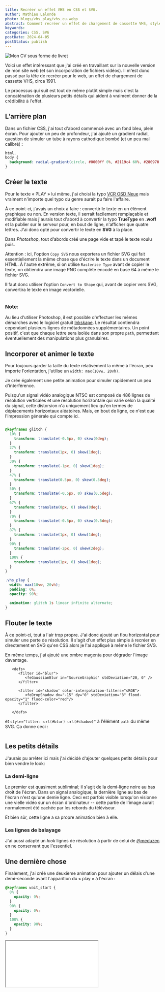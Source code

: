 ```yaml
---
title: Recréer un effet VHS en CSS et SVG.
author: Mathieu Lalonde
photo: blogs/vhs_play/vhs_cu.webp
abstract: Comment recréer un effet de chargement de cassette VHS, style 1991.
keywords: 
categories: CSS, SVG
postDate: 2024-04-05
postStatus: publish
---
```


<img src = "/blogs/vhs_play/vhs_ws.webp" alt="Mon CV sous forme de livret" class="blogphoto">

Voici un effet intéressant que j'ai créé en travaillant sur la nouvelle version de mon site web (et son incorporation de fichiers vidéos). Il m'est donc passé par la tête de recréer pour le web, un effet de chargement de cassette VHS, circa 1991.

Le processus qui suit est tout de même plutôt simple mais c'est la concaténation de plusieurs petits détails qui aident à vraiment donner de la crédibilité à l'effet.

<!--(Pour ceux qui sont trop jeunes pour l'avoir connu (ou trop vieux pour s'en souvenir), voici un exemple retrouvé sur YouTube qui illustre assez bien ce que j'avais en tête : )-->

<!--<VideoPlayer src="https://www.youtube-nocookie.com/embed/_c2V75k-ilQ?si=llNZsuKC7V7sK7ld" />-->

## L'arrière plan

Dans un fichier CSS, j'ai tout d'abord commencé avec un fond bleu, plein écran. Pour ajouter un peu de profondeur, j'ai ajouté un gradient radial, question de simuler un tube à rayons cathodique bombé (et un peu mal calibré) :

```CSS
html,
body {
  background: radial-gradient(circle, #0000ff 0%, #2119c4 60%, #280970 100%)
}
```


## Créer le texte

Pour le texte &laquo; PLAY &raquo; lui même, j'ai choisi la typo 
[VCR OSD Neue](https://www.dafont.com/vcrosdneue.font) mais vraiment n'importe quel typo du genre aurait pu faire l'affaire.

À ce point-ci, j'avais un choix à faire : convertir le texte en un élément graphique ou non. En version texte, il serrait facilement remplaçable et modifiable mais j'aurais tout d'abord à convertir la typo **TrueType** en **.woff** et la publier sur le serveur pour, en bout de ligne, n'afficher que quatre lettres. J'ai donc opté pour convertir le texte en **SVG** à la place.

Dans *Photoshop*, tout d'abords créé une page vide et tapé le texte voulu puis. 

Attention : ici, l'option `Copy SVG` nous exportera un fichier SVG qui fait essentiellement la même chose que d'écrire le texte dans un document HTML. À l'autre extrême, si on utilise `Rasterise Type` avant de copier le texte, on obtiendra une image PNG complète encodé en base 64 à même le fichier SVG.

Il faut donc utiliser l'option `Convert to Shape` qui, avant de copier vers SVG, convertira le texte en image vectorielle.

<img src = "blogs/vhs_play/vhs_play-plain.svg" alt="">

### Note:
Au lieu d'utiliser Photoshop, il est possible d'effectuer les mêmes démarches avec le logiciel gratuit [Inkskape](https://inkscape.org/). Le résultat contiendra cependant plusieurs lignes de métadonnées supplémentaires. Un point positif, c'est que chaque lettre sera isolée dans son propre `path`, permettant éventuellement des manipulations plus granulaires.



## Incorporer et animer le texte

Pour toujours garder la taille du texte relativement la même à l'écran, peu importe l'orientation, j'utilise un `width: max(10vw, 20vh)`.

Je crée également une petite animation pour simuler rapidement un peu d'interférence. 

Puisqu'un signal vidéo analogique NTSC est composé de 486 lignes de résolution verticales et une résolution horizontale qui varie selon la qualité du signal, cette distorsion n'a uniquement lieu qu'en termes de déplacements horizontaux aléatoires. Mais, en bout de ligne, ce n'est que l'impression générale qui compte ici.

```CSS

@keyframes glitch {
  10% {
    transform: translate(-0.5px, 0) skew(0deg);
  }
  27% {
    transform: translate(1px, 0) skew(1deg);
  }
  30% {
    transform: translate(-1px, 0) skew(1deg);
  }
  47% {
    transform: translate(0.5px, 0) skew(0.5deg);
  }
  50% {
    transform: translate(-0.5px, 0) skew(0.5deg);
  }
  67% {
    transform: translate(0px, 0) skew(0deg);
  }
  70% {
    transform: translate(-0.5px, 0) skew(0.5deg);
  }
  87% {
    transform: translate(1px, 0) skew(1deg);
  }
  90% {
    transform: translate(-2px, 0) skew(2deg);
  }
  100% {
    transform: translate(1px, 0) skew(1deg);
  }
}

.vhs_play {
  width: max(10vw, 20vh);
  padding: 6%;
  opacity: 90%;
  
  animation: glitch 1s linear infinite alternate;
}
```

## Flouter le texte

À ce point-ci, tout a l'air trop propre. J'ai donc ajouté un flou horizontal pour simuler une perte de résolution. Il s'agit d'un effet plus simple à recréer en directement en SVG qu'en CSS alors je l'ai appliqué à même le fichier SVG.

En même temps, j'ai ajouté une ombre magenta pour dégrader l'image davantage.

```SVG
   <defs>
      <filter id="blur">
         <feGaussianBlur in="SourceGraphic" stdDeviation="20, 0" />
      </filter>

      <filter id='shadow' color-interpolation-filters="sRGB">
         <feDropShadow dx="-15" dy="0" stdDeviation="3" flood-opacity="1" flood-color="red"/>
      </filter>
      
   </defs>
```

et `style="filter: url(#blur) url(#shadow)"` à l'élément `path` du même SVG. Ça donne ceci :

<img src = "blogs/vhs_play/vhs_play.svg" alt="">

## Les petits détails

J'aurais pu arrêter ici mais j'ai décidé d'ajouter quelques petits détails pour bien vendre le look:

### La demi-ligne

Le premier est quasiment subliminal; il s'agit de la demi-ligne noire au bas droit de l'écran. Dans un signal analogique, la dernière ligne au bas de l'écran n'est qu'une demie ligne. Ceci est parfois visible lorsqu'on visionne une vielle vidéo sur un écran d'ordinateur -- cette partie de l'image aurait normalement été cachée par les rebords du téléviseur.

Et bien sûr, cette ligne a sa propre animation bien à elle. 

### Les lignes de balayage
 
J'ai aussi adapté un *look* lignes de résolution à partir de celui de [@meduzen](https://codepen.io/meduzen/pen/zxbwRV) en ne conservant que l'essentiel.
 

## Une dernière chose

Finalement, j'ai créé une deuxième animation pour ajouter un délais d'une demi-seconde avant l'apparition du &laquo; play &raquo; à l'écran :

```CSS
@keyframes wait_start {
  0% {
    opacity: 0%;
  }
  90% {
    opacity: 0%;
  }
  100% {
    opacity: 90%;
  }
}
```

<div className="videocontainer"><iframe className="videoplayer" src="/blogs/vhs_play/index.html"} /></div>


<a href="/blogs/vhs_play/index.html" target="_blank">Cliquez ici pour le voir plein écran.</a>